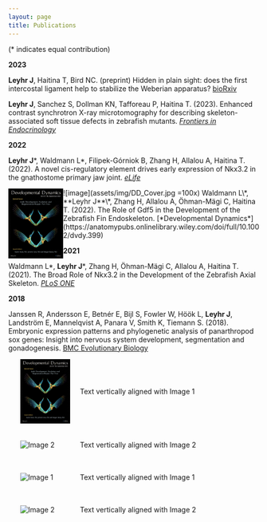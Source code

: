 ```yaml
---
layout: page
title: Publications
---
```

(* indicates equal contribution)

**2023**

**Leyhr J**, Haitina T, Bird NC. (preprint) Hidden in plain sight: does the first intercostal ligament help to
stabilize the Weberian apparatus? [bioRxiv](https://www.biorxiv.org/content/10.1101/2023.11.20.567829v1)

**Leyhr J**, Sanchez S, Dollman KN, Tafforeau P, Haitina T. (2023). Enhanced contrast
synchrotron X-ray microtomography for describing skeleton-associated soft tissue defects in
zebrafish mutants. [*Frontiers in Endocrinology*](https://www.frontiersin.org/articles/10.3389/fendo.2023.1108916/full)

**2022**

**Leyhr J**\*, Waldmann L\*, Filipek-Górniok B, Zhang H, Allalou A, Haitina T. (2022). A novel
cis-regulatory element drives early expression of Nkx3.2 in the gnathostome primary jaw joint.
[*eLife*](https://elifesciences.org/articles/75749)

<img src="assets/img/DD_Cover.jpg" alt="Developmental Dynamics Cover" style="float: left; width: 110px; height: 140px" />
![image](assets/img/DD_Cover.jpg =100x) Waldmann L\*, **Leyhr J**\*, Zhang H, Allalou A, Öhman-Mägi C, Haitina T. (2022). The Role of Gdf5 in the Development of the Zebrafish Fin Endoskeleton. [*Developmental Dynamics*](https://anatomypubs.onlinelibrary.wiley.com/doi/full/10.1002/dvdy.399)

**2021**

Waldmann L\*, **Leyhr J**\*, Zhang H, Öhman-Mägi C, Allalou A, Haitina T. (2021). The Broad
Role of Nkx3.2 in the Development of the Zebrafish Axial Skeleton. [*PLoS ONE*](https://journals.plos.org/plosone/article?id=10.1371/journal.pone.0255953)

**2018**

Janssen R, Andersson E, Betnér E, Bijl S, Fowler W, Höök L, **Leyhr J**, Landström E,
Mannelqvist A, Panara V, Smith K, Tiemann S. (2018). Embryonic expression patterns and
phylogenetic analysis of panarthropod sox genes: Insight into nervous system development,
segmentation and gonadogenesis. [BMC Evolutionary Biology](https://bmcecolevol.biomedcentral.com/articles/10.1186/s12862-018-1196-z)


<ul class="image-list">
  <li>
    <img src="assets/img/DD_Cover.jpg" alt="Image 1" />
    <div class="text">
      <p>Text vertically aligned with Image 1</p>
    </div>
  </li>
  <li>
    <img src="assets/img/cover.png" alt="Image 2" />
    <div class="text">
      <p>Text vertically aligned with Image 2</p>
    </div>
  </li>
  <!-- Add more list items as needed -->
</ul>

<style>
/* Your CSS styles here */
.image-list {
  list-style: none;
}

.image-list li {
  display: flex;
  align-items: center;
  margin-bottom: 20px; /* Adjust as needed */
}

.image-list img {
  width: 100px; /* Adjust the image width as desired */
  margin-right: 20px; /* Space between image and text */
}

.image-list .text {
  flex: 1;
}
</style>

<ul class="image-list">
  <li>
    <img src="assets/img/image1.jpg" alt="Image 1" />
    <div class="text">
      <p>Text vertically aligned with Image 1</p>
    </div>
  </li>
  <li>
    <img src="assets/img/image2.jpg" alt="Image 2" />
    <div class="text">
      <p>Text vertically aligned with Image 2</p>
    </div>
  </li>
  <!-- Add more list items as needed -->
</ul>
